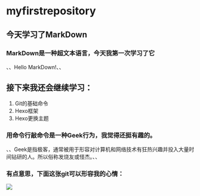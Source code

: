# myfirstrepository
## 今天学习了MarkDown
### MarkDown是一种超文本语言，今天我第一次学习了它
、、Hello MarkDown!、、
## 接下来我还会继续学习：
1. Git的基础命令
1. Hexo框架
1. Hexo更换主题
### 用命令行敲命令是一种Geek行为，我觉得还挺有趣的。
、、Geek是指极客，通常被用于形容对计算机和网络技术有狂热兴趣并投入大量时间钻研的人。所以俗称发烧友或怪杰。、、
### 有点意思，下面这张git可以形容我的心情：
![](https://qgt-style.oss-cn-hangzhou.aliyuncs.com/newcoursep4/g1/g1-2-2/tenor.gif)
